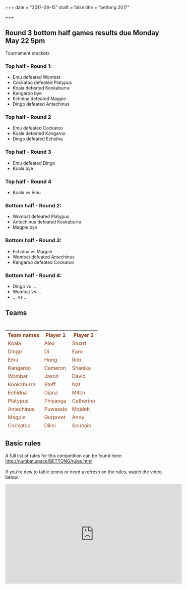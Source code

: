 +++
date = "2017-06-15"
draft = false
title = "bettong 2017"

+++

## Round 3 bottom half games results due Monday May 22 5pm

Tournament brackets

### Top half - Round 1:

* Emu defeated Wombat
* Cockatoo defeated Platypus
* Koala defeated Kookaburra
* Kangaroo bye
* Echidna defeated Magpie
* Dingo defeated Antechinus

### Top half - Round 2

* Emu defeated Cockatoo
* Koala defeated Kangaroo
* Dingo defeated Echidna

### Top half - Round 3

* Emu defeated  Dingo
* Koala bye

### Top half - Round 4

* Koala vs Emu

### Bottom half - Round 2:

* Wombat defeated Platypus
* Antechinus defeated Kookaburra
* Magpie bye

### Bottom half - Round 3:

* Echidna vs Magpie
* Wombat defeated Antechinus
* Kangaroo defeated Cockatoo

### Bottom half - Round 4:

* Dingo vs ...
* Wombat vs ...
*  ... vs ... 


## Teams
<table style="padding-top: 25px; color: rgb(142, 64, 26)"> 
  <tr> <th> Team names </th> <th> Player 1 </th> <th> Player 2 </th>  </tr> 
  <tr> <td> Koala </td> <td> Alex </td> <td> Stuart </td> </tr> 
  <tr> <td> Dingo </td> <td> Di </td> <td> Earo </td> </tr> 
  <tr> <td> Emu </td> <td> Hong </td> <td> Rob </td> </tr> 
  <tr> <td> Kangaroo </td> <td> Cameron </td> <td> Shanika </td> </tr> 
  <tr> <td> Wombat </td> <td> Jason </td> <td> David </td> </tr> 
  <tr> <td> Kookaburra </td> <td> Steff </td> <td> Nat </td> </tr> 
  <tr> <td> Echidna </td> <td> Diana </td> <td> Mitch </td> </tr>
  <tr> <td> Platypus </td> <td> Thiyanga </td> <td> Catherine </td> </tr>
  <tr> <td> Antechinus </td> <td> Puwasala </td> <td> Mojdeh </td> </tr>
  <tr> <td> Magpie </td> <td> Gurpreet </td> <td> Andy </td> </tr>
  <tr> <td> Cockatoo </td> <td> Dilini </td> <td> Souhaib </td> </tr>
</table> 

## Basic rules

A full list of rules for this competition can be found here: <a href="http://numbat.space/BETTONG/rules.html">http://numbat.space/BETTONG/rules.html</a><br><br>
If you're new to table tennis or need a refresh on the rules, watch the video below.
<iframe width="560" height="315" src="https://www.youtube.com/embed/zSKpxB3rOB8" frameborder="0" allowfullscreen></iframe>
